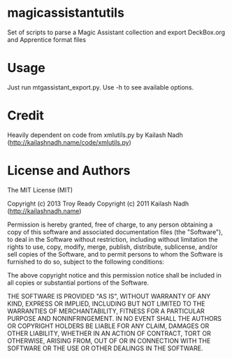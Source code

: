 magicassistantutils
===================
Set of scripts to parse a Magic Assistant collection and export DeckBox.org and Apprentice format files

Usage
=====

Just run mtgassistant_export.py. Use -h to see available options.

Credit
======

Heavily dependent on code from xmlutils.py by Kailash Nadh (http://kailashnadh.name/code/xmlutils.py)

License and Authors
===================

The MIT License (MIT)

Copyright (c) 2013 Troy Ready
Copyright (c) 2011 Kailash Nadh (http://kailashnadh.name)

Permission is hereby granted, free of charge, to any person obtaining a copy
of this software and associated documentation files (the "Software"), to deal
in the Software without restriction, including without limitation the rights
to use, copy, modify, merge, publish, distribute, sublicense, and/or sell
copies of the Software, and to permit persons to whom the Software is
furnished to do so, subject to the following conditions:

The above copyright notice and this permission notice shall be included in
all copies or substantial portions of the Software.

THE SOFTWARE IS PROVIDED "AS IS", WITHOUT WARRANTY OF ANY KIND, EXPRESS OR
IMPLIED, INCLUDING BUT NOT LIMITED TO THE WARRANTIES OF MERCHANTABILITY,
FITNESS FOR A PARTICULAR PURPOSE AND NONINFRINGEMENT. IN NO EVENT SHALL THE
AUTHORS OR COPYRIGHT HOLDERS BE LIABLE FOR ANY CLAIM, DAMAGES OR OTHER
LIABILITY, WHETHER IN AN ACTION OF CONTRACT, TORT OR OTHERWISE, ARISING FROM,
OUT OF OR IN CONNECTION WITH THE SOFTWARE OR THE USE OR OTHER DEALINGS IN
THE SOFTWARE.
